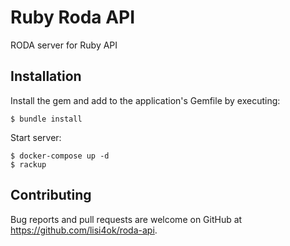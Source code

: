 # Ruby Roda API
RODA server for Ruby API

## Installation

Install the gem and add to the application's Gemfile by executing:

    $ bundle install

Start server:

    $ docker-compose up -d
    $ rackup

## Contributing

Bug reports and pull requests are welcome on GitHub at <https://github.com/lisi4ok/roda-api>.
